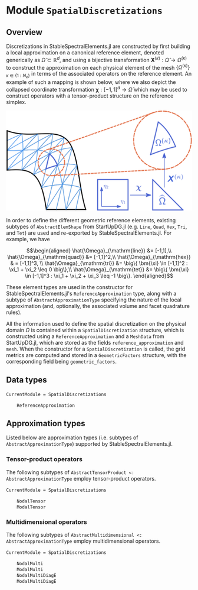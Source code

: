 # Module `SpatialDiscretizations`

## Overview
Discretizations in StableSpectralElements.jl are constructed by first building a local approximation on a canonical reference element, denoted generically as $\hat{\Omega} \subset \mathbb{R}^d$, and using a bijective transformation $\bm{X}^{(\kappa)} : \hat{\Omega} \rightarrow \Omega^{(\kappa)}$ to construct the approximation on each physical element of the mesh $\{ \Omega^{(\kappa)}\}_{\kappa \in \{1:N_e\}}$ in terms of the associated operators on the reference element. An example of such a mapping is shown below, where we also depict the collapsed coordinate transformation $\bm{\chi} : [-1,1]^d \to \hat{\Omega}$ which may be used to construct operators with a tensor-product structure on the reference simplex.

![Mesh mapping](./assets/meshmap.svg)

In order to define the different geometric reference elements, existing subtypes of `AbstractElemShape` from StartUpDG.jl (e.g. `Line`, `Quad`, `Hex`, `Tri`, and `Tet`) are used and re-exported by StableSpectralElements.jl. For example, we have 
```math
\begin{aligned}
\hat{\Omega}_{\mathrm{line}} &= [-1,1],\\
\hat{\Omega}_{\mathrm{quad}} &= [-1,1]^2,\\
\hat{\Omega}_{\mathrm{hex}} & = [-1,1]^3, \\
\hat{\Omega}_{\mathrm{tri}} &= \big\{ \bm{\xi} \in [-1,1]^2 : \xi_1 + \xi_2 \leq 0 \big\},\\
\hat{\Omega}_{\mathrm{tet}} &= \big\{ \bm{\xi} \in [-1,1]^3 : \xi_1 + \xi_2 + \xi_3 \leq -1 \big\}.
\end{aligned}
```
These element types are used in the constructor for StableSpectralElements.jl's `ReferenceApproximation` type, along with a subtype of `AbstractApproximationType` specifying the nature of the local approximation (and, optionally, the associated volume and facet quadrature rules).

All the information used to define the spatial discretization on the physical domain $\Omega$ is contained within a `SpatialDiscretization` structure, which is constructed using a `ReferenceApproximation` and a `MeshData` from StartUpDG.jl, which are stored as the fields `reference_approximation` and `mesh`. When the constructor for a `SpatialDiscretization` is called, the grid metrics are computed and stored in a `GeometricFactors` structure, with the corresponding field being `geometric_factors`. 

## Data types

```@meta
CurrentModule = SpatialDiscretizations
```
```@docs
    ReferenceApproximation
```

## Approximation types 
Listed below are approximation types (i.e. subtypes of `AbstractApproximationType`) supported by StableSpectralElements.jl.

### Tensor-product operators 
The following subtypes of `AbstractTensorProduct <: AbstractApproximationType` employ tensor-product operators.

```@meta
CurrentModule = SpatialDiscretizations
```
```@docs
    NodalTensor
    ModalTensor
```

### Multidimensional operators 
The following subtypes of `AbstractMultidimensional <: AbstractApproximationType` employ multidimensional operators. 

```@meta
CurrentModule = SpatialDiscretizations
```
```@docs
    NodalMulti
    ModalMulti
    NodalMultiDiagE
    ModalMultiDiagE
```